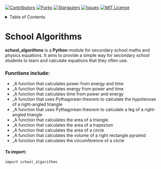 [![Contributors][contributors-shield]][contributors-url]
[![Forks][forks-shield]][forks-url]
[![Stargazers][stars-shield]][stars-url]
[![Issues][issues-shield]][issues-url]
[![MIT License][license-shield]][license-url]


<details>
  <summary>Table of Contents</summary>
  <ol>
    <li>
      <a>About The Project</a>
    </li>
    <li>
      <a>Algorithms</a>
    </li>
     <li>
      <a>How to Import</a>
    </li>
  </ol>
</details>

# School Algorithms
**school_algorithms** is a **Python** module for secondary school maths and physics equations.
It aims to provide a simple way for secondary school students
to learn and calculate equations that they often use.

### Functions include:
- _A function that calculates power from energy and time
- _A function that calculates energy from power and time
- _A function that calculates time from power and energy
- _A function that uses Pythagorean theorem to calculate the hypotenuse of a right-angled triangle
- _A function that uses Pythagorean theorem to calculate a leg of a right-angled triangle
- _A function that calculates the area of a triangle
- _A function that calculates the area of a trapezium
- _A function that calculates the area of a circle
- _A function that calculates the volume of a right rectangle pyramid
- _A function that calculates the circumference of a circle

#### To import:
```
import school_algorithms
```





[contributors-shield]: https://img.shields.io/github/contributors/Sammygarch/school_algorithms.svg?style=for-the-badge
[contributors-url]: https://github.com/Sammygarch/school_algorithms/graphs/contributors
[forks-shield]: https://img.shields.io/github/forks/Sammygarch/school_algorithms.svg?style=for-the-badge
[forks-url]: https://github.com/Sammygarch/school_algorithms/network/members
[stars-shield]: https://img.shields.io/github/stars/Sammygarch/school_algorithms.svg?style=for-the-badge
[stars-url]: https://github.com/Sammygarch/school_algorithms/stargazers
[issues-shield]: https://img.shields.io/github/issues/Sammygarch/school_algorithms.svg?style=for-the-badge
[issues-url]: https://github.com/Sammygarch/school_algorithms/issues
[license-shield]: https://img.shields.io/github/license/Sammygarch/school_algorithms.svg?style=for-the-badge
[license-url]: https://github.com/Sammygarch/school_algorithms/blob/master/LICENSE.txt
